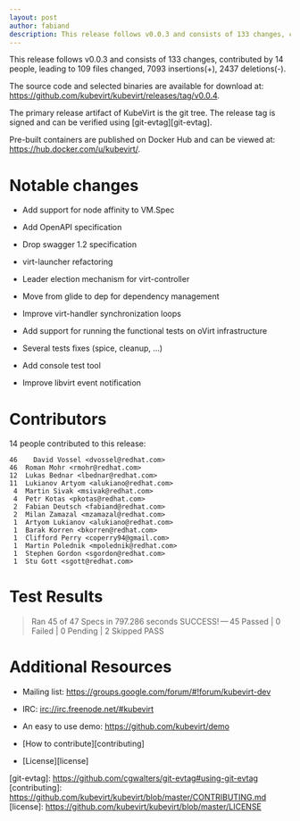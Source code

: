 ```yaml
---
layout: post
author: fabiand
description: This release follows v0.0.3 and consists of 133 changes, contributed by 14 people, leading to 109 files changed, 7093 insertions(+), 2437 deletions(-).
---
```

This release follows v0.0.3 and consists of 133 changes, contributed by
14 people, leading to 109 files changed, 7093 insertions(+), 2437
deletions(-).

The source code and selected binaries are available for download at:
<https://github.com/kubevirt/kubevirt/releases/tag/v0.0.4>.

The primary release artifact of KubeVirt is the git tree. The release
tag is signed and can be verified using \[git-evtag\]\[git-evtag\].

Pre-built containers are published on Docker Hub and can be viewed at:
<https://hub.docker.com/u/kubevirt/>.

<!-- more -->
Notable changes
===============

-   Add support for node affinity to VM.Spec

-   Add OpenAPI specification

-   Drop swagger 1.2 specification

-   virt-launcher refactoring

-   Leader election mechanism for virt-controller

-   Move from glide to dep for dependency management

-   Improve virt-handler synchronization loops

-   Add support for running the functional tests on oVirt infrastructure

-   Several tests fixes (spice, cleanup, …​)

-   Add console test tool

-   Improve libvirt event notification

Contributors
============

14 people contributed to this release:

    46    David Vossel <dvossel@redhat.com>
    46  Roman Mohr <rmohr@redhat.com>
    12  Lukas Bednar <lbednar@redhat.com>
    11  Lukianov Artyom <alukiano@redhat.com>
     4  Martin Sivak <msivak@redhat.com>
     4  Petr Kotas <pkotas@redhat.com>
     2  Fabian Deutsch <fabiand@redhat.com>
     2  Milan Zamazal <mzamazal@redhat.com>
     1  Artyom Lukianov <alukiano@redhat.com>
     1  Barak Korren <bkorren@redhat.com>
     1  Clifford Perry <coperry94@gmail.com>
     1  Martin Polednik <mpolednik@redhat.com>
     1  Stephen Gordon <sgordon@redhat.com>
     1  Stu Gott <sgott@redhat.com>

Test Results
============

> Ran 45 of 47 Specs in 797.286 seconds SUCCESS! — 45 Passed | 0 Failed
> | 0 Pending | 2 Skipped PASS

Additional Resources
====================

-   Mailing list: <https://groups.google.com/forum/#!forum/kubevirt-dev>

-   IRC: <irc://irc.freenode.net/#kubevirt>

-   An easy to use demo: <https://github.com/kubevirt/demo>

-   \[How to contribute\]\[contributing\]

-   \[License\]\[license\]

\[git-evtag\]: <https://github.com/cgwalters/git-evtag#using-git-evtag>
\[contributing\]:
<https://github.com/kubevirt/kubevirt/blob/master/CONTRIBUTING.md>
\[license\]: <https://github.com/kubevirt/kubevirt/blob/master/LICENSE>
